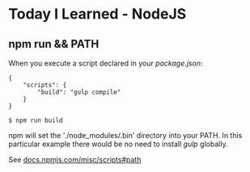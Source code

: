 # Today I Learned - NodeJS

## npm run && PATH

When you execute a script declared in your *package.json*:

    {
        "scripts": {
            "build": "gulp compile"
        }
    }

    $ npm run build

npm will set the './node_modules/.bin' directory into your PATH.
In this particular example there would be no need to install *gulp* globally.

See [docs.npmjs.com/misc/scripts#path](https://docs.npmjs.com/misc/scripts#path)
